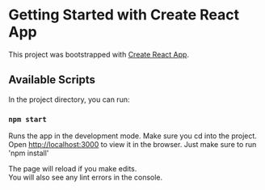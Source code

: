 # Getting Started with Create React App

This project was bootstrapped with [Create React App](https://github.com/facebook/create-react-app).

## Available Scripts

In the project directory, you can run:

### `npm start`
Runs the app in the development mode. Make sure you cd into the project.
Open [http://localhost:3000](http://localhost:3000) to view it in the browser.
Just make sure to run 'npm install'

The page will reload if you make edits.\
You will also see any lint errors in the console.
